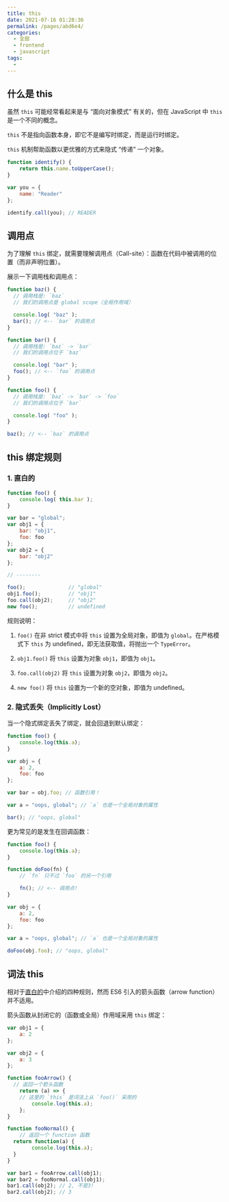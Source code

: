 ```yaml
---
title: this
date: 2021-07-16 01:28:36
permalink: /pages/abd6e4/
categories: 
  - 全部
  - frontend
  - javascript
tags: 
  - 
---
```


## 什么是 this

虽然 `this` 可能经常看起来是与 “面向对象模式” 有关的，但在 JavaScript 中 `this` 是一个不同的概念。

`this` 不是指向函数本身，即它不是编写时绑定，而是运行时绑定。

`this` 机制帮助函数以更优雅的方式来隐式 “传递” 一个对象。

```js
function identify() {
	return this.name.toUpperCase();
}

var you = {
	name: "Reader"
};

identify.call(you); // READER
```



## 调用点

为了理解 `this` 绑定，就需要理解调用点（Call-site）：函数在代码中被调用的位置（而非声明位置）。

展示一下调用栈和调用点：

```js
function baz() {
  // 调用栈是: `baz`
  // 我们的调用点是 global scope（全局作用域）

  console.log( "baz" );
  bar(); // <-- `bar` 的调用点
}

function bar() {
  // 调用栈是: `baz` -> `bar`
  // 我们的调用点位于 `baz`

  console.log( "bar" );
  foo(); // <-- `foo` 的调用点
}

function foo() {
  // 调用栈是: `baz` -> `bar` -> `foo`
  // 我们的调用点位于 `bar`

  console.log( "foo" );
}

baz(); // <-- `baz` 的调用点
```



## this 绑定规则

### 1. 直白的

```js
function foo() {
	console.log( this.bar );
}

var bar = "global";
var obj1 = {
	bar: "obj1",
	foo: foo
};
var obj2 = {
	bar: "obj2"
};

// --------

foo();				// "global"
obj1.foo();			// "obj1"
foo.call(obj2);		// "obj2"
new foo();			// undefined
```

规则说明：

1. `foo()` 在非 strict 模式中将 `this` 设置为全局对象，即值为 `global`。在严格模式下 `this` 为 undefined，即无法获取值，将抛出一个 `TypeError`。

2. `obj1.foo()` 将 `this` 设置为对象 `obj1`，即值为 `obj1`。

3. `foo.call(obj2)` 将 `this` 设置为对象 `obj2`，即值为 `obj2`。

4. `new foo()` 将 `this` 设置为一个新的空对象，即值为 undefined。

### 2. 隐式丢失（Implicitly Lost）

当一个隐式绑定丢失了绑定，就会回退到默认绑定：

```js
function foo() {
	console.log(this.a);
}

var obj = {
	a: 2,
	foo: foo
};

var bar = obj.foo; // 函数引用！

var a = "oops, global"; // `a` 也是一个全局对象的属性

bar(); // "oops, global"
```

更为常见的是发生在回调函数：

```js
function foo() {
	console.log(this.a);
}

function doFoo(fn) {
	// `fn` 只不过 `foo` 的另一个引用

	fn(); // <-- 调用点!
}

var obj = {
	a: 2,
	foo: foo
};

var a = "oops, global"; // `a` 也是一个全局对象的属性

doFoo(obj.foo); // "oops, global"
```



## 词法 this

相对于[直白的](/frontend/javascript/this-and-object-prototypes.html#_1-直白的)中介绍的四种规则，然而 ES6 引入的箭头函数（arrow function）并不适用。

箭头函数从封闭它的（函数或全局）作用域采用 `this` 绑定：

```js
var obj1 = {
	a: 2
};

var obj2 = {
	a: 3
};

function fooArrow() {
  // 返回一个箭头函数
	return (a) => {
    // 这里的 `this` 是词法上从 `foo()` 采用的
		console.log(this.a);
	};
}

function fooNormal() {
	// 返回一个 function 函数
  return function(a) {
		console.log(this.a);
  }
}

var bar1 = fooArrow.call(obj1);
var bar2 = fooNormal.call(obj1);
bar1.call(obj2); // 2, 不是3!
bar2.call(obj2); // 3
```

